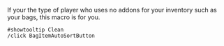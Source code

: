 If your the type of player who uses no addons for your inventory such as your bags, this macro is for you.

```
#showtooltip Clean
/click BagItemAutoSortButton
```
